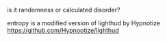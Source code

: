 is it randomness or calculated disorder?

entropy is a modified version of lighthud by Hypnotize
https://github.com/Hypnootize/lighthud